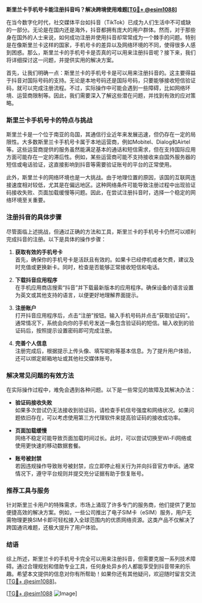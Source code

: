 **斯里兰卡手机号卡能注册抖音吗？解决跨境使用难题[[TG💪+ @esim1088](https://t.me/s/esim1088)]**

在当今数字化时代，社交媒体平台如抖音（TikTok）已成为人们生活中不可或缺的一部分。无论是在国内还是海外，抖音都拥有庞大的用户群体。然而，对于那些身在国外的人士来说，如何成功注册并使用抖音却常常成为一个棘手的问题。特别是在像斯里兰卡这样的国家，手机号卡的差异以及网络环境的不同，使得很多人感到困惑。那么，斯里兰卡的手机号卡是否真的可以用来注册抖音呢？接下来，我们将详细探讨这一问题，并提供实用的解决方案。

首先，让我们明确一点：斯里兰卡的手机号卡是可以用来注册抖音的。这主要得益于抖音对国际号码的支持。无论是本地号码还是国际号码，只要能够接收短信验证码，就可以完成注册流程。不过，实际操作中可能会遇到一些障碍，比如网络环境、运营商限制等。因此，我们需要深入了解这些潜在问题，并找到有效的应对策略。

### 斯里兰卡手机号卡的特点与挑战

斯里兰卡是一个位于南亚的岛国，其通信行业近年来发展迅速，但仍存在一定的局限性。大多数斯里兰卡手机号卡属于本地运营商，例如Mobitel、Dialog和Airtel等。这些运营商提供的服务虽然能满足基本的通话和短信需求，但在支持国际应用方面可能存在一定的滞后性。例如，某些运营商可能不支持接收来自国外服务器的短信或电话验证，这直接影响到抖音等需要验证账号的平台的正常使用。

此外，斯里兰卡的网络环境也是一大挑战。由于地理位置的原因，该国的互联网连接速度相对较低，尤其是在偏远地区。这种网络条件可能导致注册过程中出现验证码接收失败、页面加载缓慢等问题。因此，在尝试注册抖音时，选择一个稳定的网络环境至关重要。

### 注册抖音的具体步骤

尽管面临上述挑战，但通过正确的方法和工具，斯里兰卡的手机号卡仍然可以顺利完成抖音的注册。以下是具体的操作步骤：

1. **获取有效的手机号卡**  
   首先，确保你的手机号卡是活跃且有效的。如果卡已经停机或者欠费，建议及时充值或更换新卡。同时，检查是否能够正常接收短信和电话。

2. **下载抖音应用程序**  
   在手机应用商店搜索“抖音”并下载最新版本的应用程序。确保设备的语言设置为英文或其他支持的语言，以便更好地理解界面提示。

3. **注册账户**  
   打开抖音应用程序后，点击“注册”按钮。输入手机号码并点击“获取验证码”。通常情况下，系统会向你的手机号发送一条包含验证码的短信。输入收到的验证码后，按照提示设置密码即可完成注册。

4. **完善个人信息**  
   注册完成后，根据提示上传头像、填写昵称等基本信息。为了提升用户体验，还可以绑定邮箱地址或其他社交媒体账号。

### 解决常见问题的有效方法

在实际操作过程中，难免会遇到各种问题。以下是一些常见的故障及其解决办法：

- **验证码接收失败**  
  如果多次尝试仍无法接收到验证码，请检查手机信号强度和网络状况。如果问题依旧存在，可以考虑使用第三方代理软件来提高验证码的接收成功率。

- **页面加载缓慢**  
  网络不稳定可能导致页面加载时间过长。此时，可以尝试切换至Wi-Fi网络或使用更快速的移动数据套餐。

- **账号被封禁**  
  若因违规操作导致账号被封禁，应立即停止相关行为并向抖音官方申诉。通常情况下，遵守平台规则并提交充分证据有助于恢复账号。

### 推荐工具与服务

针对斯里兰卡用户的特殊需求，市场上涌现了许多专门的服务商，他们提供了更加便捷高效的解决方案。例如，一些公司推出了电子SIM卡（eSIM）服务，用户无需物理更换SIM卡即可轻松接入全球范围内的优质网络资源。这类产品不仅解决了跨国通讯难题，还极大提升了用户体验。

### 结语

综上所述，斯里兰卡的手机号卡完全可以用来注册抖音，但需要克服一系列技术障碍。通过合理规划和借助专业工具，任何身处异乡的人都能享受到抖音带来的乐趣。希望本文提供的信息对你有所帮助！如果你还有其他疑问，欢迎随时留言交流[[TG💪+ @esim1088](https://t.me/s/esim1088)]。

[[TG💪+ @esim1088](https://t.me/s/esim1088) ![Image](https://i.postimg.cc/4NQfJmqS/Snipaste-2025-05-13-00-14-12.png)]